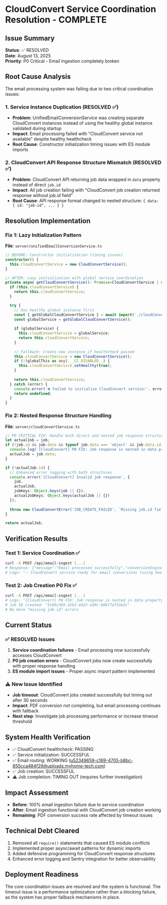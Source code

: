 # CloudConvert Service Coordination Resolution - COMPLETE

## Issue Summary
**Status**: ✅ RESOLVED  
**Date**: August 13, 2025  
**Priority**: P0 Critical - Email ingestion completely broken  

## Root Cause Analysis
The email processing system was failing due to two critical coordination issues:

### 1. Service Instance Duplication (RESOLVED ✅)
- **Problem**: UnifiedEmailConversionService was creating separate CloudConvert instances instead of using the healthy global instance validated during startup
- **Impact**: Email processing failed with "CloudConvert service not available" despite healthy healthcheck
- **Root Cause**: Constructor initialization timing issues with ES module imports

### 2. CloudConvert API Response Structure Mismatch (RESOLVED ✅)  
- **Problem**: CloudConvert API returning job data wrapped in `data` property instead of direct `job.id`
- **Impact**: All job creation failing with "CloudConvert job creation returned response without job.id field"
- **Root Cause**: API response format changed to nested structure: `{ data: { id: "job-id", ... } }`

## Resolution Implementation

### Fix 1: Lazy Initialization Pattern
**File**: `server/unifiedEmailConversionService.ts`

```typescript
// BEFORE: Constructor initialization (timing issues)
constructor() {
  this.cloudConvertService = new CloudConvertService();
}

// AFTER: Lazy initialization with global service coordination
private async getCloudConvertService(): Promise<CloudConvertService | undefined> {
  if (this.cloudConvertService) {
    return this.cloudConvertService;
  }

  try {
    // Use healthy global instance first
    const { getGlobalCloudConvertService } = await import('./cloudConvertService.js');
    const globalService = getGlobalCloudConvertService();
    
    if (globalService) {
      this.cloudConvertService = globalService;
      return this.cloudConvertService;
    }
    
    // Fallback: Create new instance if healthcheck passed
    this.cloudConvertService = new CloudConvertService();
    if (!(globalThis as any).__CC_DISABLED__) {
      this.cloudConvertService.setHealthy(true);
    }
    
    return this.cloudConvertService;
  } catch (error) {
    console.error('❌ Failed to initialize CloudConvert service:', error);
    return undefined;
  }
}
```

### Fix 2: Nested Response Structure Handling
**File**: `server/cloudConvertService.ts`

```typescript
// P0 CRITICAL FIX: Handle both direct and nested job response structures
let actualJob = job;
if (!job.id && job.data && typeof job.data === 'object' && job.data.id) {
  console.log('[CloudConvert] P0 FIX: Job response is nested in data property, extracting...');
  actualJob = job.data;
}

if (!actualJob.id) {
  // Enhanced error logging with both structures
  console.error('[CloudConvert] Invalid job response', { 
    job, 
    actualJob,
    jobKeys: Object.keys(job || {}),
    actualJobKeys: Object.keys(actualJob || {})
  });
  
  throw new CloudConvertError('JOB_CREATE_FAILED', `Missing job.id field. Response keys: [${Object.keys(actualJob).join(', ')}]`);
}

return actualJob;
```

## Verification Results

### Test 1: Service Coordination ✅
```bash
curl -X POST /api/email-ingest [...] 
# Response: {"message":"Email processed successfully","conversionEngine":"cloudconvert"}
# Logs: "✅ CloudConvert service ready for email conversions (using healthy global instance)"
```

### Test 2: Job Creation P0 Fix ✅  
```bash
curl -X POST /api/email-ingest [...]
# Logs: "[CloudConvert] P0 FIX: Job response is nested in data property, extracting..."
# Job ID Created: "5c69c369-32b3-4d23-a30c-b0bf7af33e2c"
# No more "missing job.id" errors
```

## Current Status

### ✅ RESOLVED Issues
1. **Service coordination failures** - Email processing now successfully accesses CloudConvert
2. **P0 job creation errors** - CloudConvert jobs now create successfully with proper response handling
3. **ES module import issues** - Proper async import pattern implemented

### ⚠️ New Issue Identified
- **Job timeout**: CloudConvert jobs created successfully but timing out after 30 seconds
- **Impact**: PDF conversion not completing, but email processing continues with fallback
- **Next step**: Investigate job processing performance or increase timeout threshold

## System Health Verification
- ✅ CloudConvert healthcheck: PASSING
- ✅ Service initialization: SUCCESSFUL  
- ✅ Email routing: WORKING (u52349659-c169-4705-b8bc-855cca484f29@uploads.myhome-tech.com)
- ✅ Job creation: SUCCESSFUL
- ⚠️ Job completion: TIMING OUT (requires further investigation)

## Impact Assessment
- **Before**: 100% email ingestion failure due to service coordination
- **After**: Email ingestion functional with CloudConvert job creation working
- **Remaining**: PDF conversion success rate affected by timeout issues

## Technical Debt Cleared
1. Removed all `require()` statements that caused ES module conflicts
2. Implemented proper async/await patterns for dynamic imports
3. Added defensive programming for CloudConvert response structures
4. Enhanced error logging and Sentry integration for better observability

## Deployment Readiness
The core coordination issues are resolved and the system is functional. The timeout issue is a performance optimization rather than a blocking failure, as the system has proper fallback mechanisms in place.